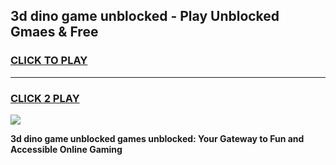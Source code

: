 
## 3d dino game unblocked - Play Unblocked Gmaes & Free
<h3>
<a href="https://premium.freeplayer.one?title=3d_dino_game_unblocked&ref=19F">CLICK TO PLAY</a></h3>
<hr>

<h3>
<a href="https://premium.freeplayer.one?title=3d_dino_game_unblocked&ref=19F">CLICK 2 PLAY</a>
  
</h3>

<a href="https://premium.freeplayer.one?title=3d_dino_game_unblocked&ref=19F/"><img src="https://clearcache.store/games.png"></a>


**3d dino game unblocked games unblocked: Your Gateway to Fun and Accessible Online Gaming**
